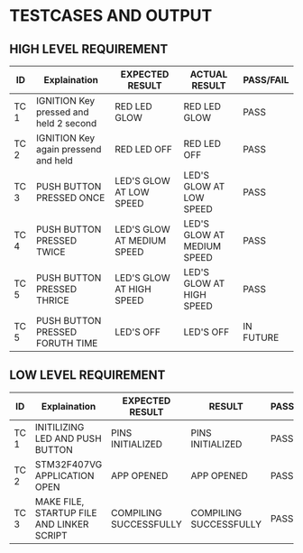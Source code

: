 # TESTCASES AND OUTPUT
## HIGH LEVEL REQUIREMENT
|  ID   | Explaination | EXPECTED RESULT | ACTUAL RESULT  | PASS/FAIL |
| ----- | ----------- | --------------- | ------  | --------- |
| TC 1 |   IGNITION Key pressed and held 2 second | RED LED GLOW | RED LED GLOW | PASS |
| TC 2 |   IGNITION Key again pressend and held | RED LED OFF | RED LED OFF | PASS |
| TC 3 |   PUSH BUTTON PRESSED ONCE | LED'S GLOW AT LOW SPEED | LED'S GLOW AT LOW SPEED  | PASS |
| TC 4 |   PUSH BUTTON PRESSED TWICE  |  LED'S GLOW AT MEDIUM SPEED   |  LED'S GLOW AT MEDIUM SPEED | PASS  |
| TC 5 |   PUSH BUTTON PRESSED THRICE |  LED'S GLOW AT HIGH SPEED |  LED'S GLOW AT HIGH SPEED | PASS  |
| TC 5 |   PUSH BUTTON PRESSED FORUTH TIME | LED'S OFF | LED'S OFF |IN FUTURE |

## LOW LEVEL REQUIREMENT
|  ID   | Explaination | EXPECTED RESULT | RESULT  | PASS/FAIL |
| ----- | ----------- | --------------- | ------  | --------- |
| TC 1 |   INITILIZING LED AND PUSH BUTTON   |  PINS INITIALIZED   |  PINS INITIALIZED | PASS  |
| TC 2 |   STM32F407VG APPLICATION OPEN  |  APP OPENED   |  APP OPENED | PASS  |
| TC 3 |   MAKE FILE, STARTUP FILE AND LINKER SCRIPT   |  COMPILING SUCCESSFULLY  |  COMPILING SUCCESSFULLY | PASS  |

